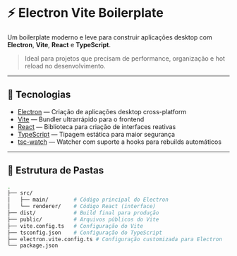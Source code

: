 # ⚡ Electron Vite Boilerplate

Um boilerplate moderno e leve para construir aplicações desktop com **Electron**, **Vite**, **React** e **TypeScript**.

> Ideal para projetos que precisam de performance, organização e hot reload no desenvolvimento.

---

## 🚀 Tecnologias

- [Electron](https://www.electronjs.org/) — Criação de aplicações desktop cross-platform
- [Vite](https://vitejs.dev/) — Bundler ultrarrápido para o frontend
- [React](https://react.dev/) — Biblioteca para criação de interfaces reativas
- [TypeScript](https://www.typescriptlang.org/) — Tipagem estática para maior segurança
- [tsc-watch](https://github.com/gilamran/tsc-watch) — Watcher com suporte a hooks para rebuilds automáticos

---

## 📁 Estrutura de Pastas 

```bash
.
├── src/
│   ├── main/        # Código principal do Electron
│   └── renderer/    # Código React (interface)
├── dist/            # Build final para produção
├── public/          # Arquivos públicos do Vite
├── vite.config.ts   # Configuração do Vite
├── tsconfig.json    # Configuração do TypeScript
├── electron.vite.config.ts # Configuração customizada para Electron
└── package.json
